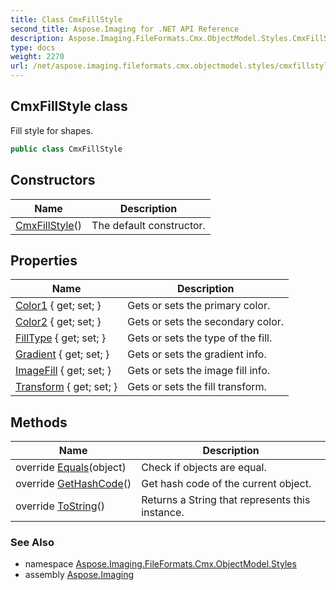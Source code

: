 ```yaml
---
title: Class CmxFillStyle
second_title: Aspose.Imaging for .NET API Reference
description: Aspose.Imaging.FileFormats.Cmx.ObjectModel.Styles.CmxFillStyle class. Fill style for shapes
type: docs
weight: 2270
url: /net/aspose.imaging.fileformats.cmx.objectmodel.styles/cmxfillstyle/
---
```

## CmxFillStyle class

Fill style for shapes.

```csharp
public class CmxFillStyle
```

## Constructors

| Name | Description |
| --- | --- |
| [CmxFillStyle](cmxfillstyle/)() | The default constructor. |

## Properties

| Name | Description |
| --- | --- |
| [Color1](../../aspose.imaging.fileformats.cmx.objectmodel.styles/cmxfillstyle/color1/) { get; set; } | Gets or sets the primary color. |
| [Color2](../../aspose.imaging.fileformats.cmx.objectmodel.styles/cmxfillstyle/color2/) { get; set; } | Gets or sets the secondary color. |
| [FillType](../../aspose.imaging.fileformats.cmx.objectmodel.styles/cmxfillstyle/filltype/) { get; set; } | Gets or sets the type of the fill. |
| [Gradient](../../aspose.imaging.fileformats.cmx.objectmodel.styles/cmxfillstyle/gradient/) { get; set; } | Gets or sets the gradient info. |
| [ImageFill](../../aspose.imaging.fileformats.cmx.objectmodel.styles/cmxfillstyle/imagefill/) { get; set; } | Gets or sets the image fill info. |
| [Transform](../../aspose.imaging.fileformats.cmx.objectmodel.styles/cmxfillstyle/transform/) { get; set; } | Gets or sets the fill transform. |

## Methods

| Name | Description |
| --- | --- |
| override [Equals](../../aspose.imaging.fileformats.cmx.objectmodel.styles/cmxfillstyle/equals/)(object) | Check if objects are equal. |
| override [GetHashCode](../../aspose.imaging.fileformats.cmx.objectmodel.styles/cmxfillstyle/gethashcode/)() | Get hash code of the current object. |
| override [ToString](../../aspose.imaging.fileformats.cmx.objectmodel.styles/cmxfillstyle/tostring/)() | Returns a String that represents this instance. |

### See Also

* namespace [Aspose.Imaging.FileFormats.Cmx.ObjectModel.Styles](../../aspose.imaging.fileformats.cmx.objectmodel.styles/)
* assembly [Aspose.Imaging](../../)


